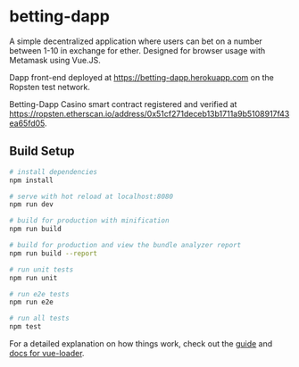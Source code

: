 # betting-dapp

A simple decentralized application where users can bet on a number between 1-10 in exchange for ether. Designed for browser usage with Metamask using Vue.JS.

Dapp front-end deployed at https://betting-dapp.herokuapp.com on the Ropsten test network.

Betting-Dapp Casino smart contract registered and verified at https://ropsten.etherscan.io/address/0x51cf271deceb13b1711a9b5108917f43ea65fd05.

## Build Setup

```bash
# install dependencies
npm install

# serve with hot reload at localhost:8080
npm run dev

# build for production with minification
npm run build

# build for production and view the bundle analyzer report
npm run build --report

# run unit tests
npm run unit

# run e2e tests
npm run e2e

# run all tests
npm test
```

For a detailed explanation on how things work, check out the [guide](http://vuejs-templates.github.io/webpack/) and [docs for vue-loader](http://vuejs.github.io/vue-loader).
